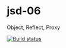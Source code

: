 # jsd-06
Object, Reflect, Proxy

[![Build status](https://ci.appveyor.com/api/projects/status/4b2oohwpvaq3q86c?svg=true)](https://ci.appveyor.com/project/hihussss/jsd-06)

